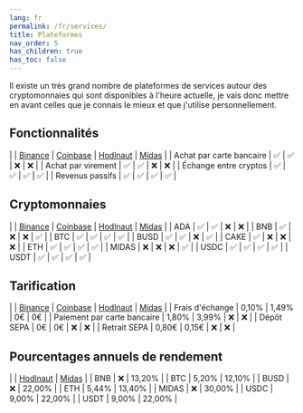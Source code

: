 ```yaml
---
lang: fr
permalink: /fr/services/
title: Plateformes
nav_order: 5
has_children: true
has_toc: false
---
```


Il existe un très grand nombre de plateformes de services autour des cryptomonnaies qui sont disponibles à l'heure actuelle, je vais donc mettre en avant celles que je connais le mieux et que j'utilise personnellement.


## Fonctionnalités

| | [Binance](/fr/services/binance) | [Coinbase](/fr/services/coinbase) | [Hodlnaut](/fr/services/hodlnaut) | [Midas](/fr/services/midas) |
| Achat par carte bancaire | ✅      | ✅       | ❌        | ❌     |
| Achat par virement       | ✅      | ✅       | ❌        | ❌     |
| Échange entre cryptos    | ✅      | ✅       | ✅        | ✅     |
| Revenus passifs          | ✅      | ✅       | ✅        | ✅     |


## Cryptomonnaies

| | [Binance](/fr/services/binance) | [Coinbase](/fr/services/coinbase) | [Hodlnaut](/fr/services/hodlnaut) | [Midas](/fr/services/midas) |
| ADA   | ✅ | ✅ | ❌ | ❌ |
| BNB   | ✅ | ❌ | ❌ | ✅ |
| BTC   | ✅ | ✅ | ✅ | ✅ |
| BUSD  | ✅ | ✅ | ❌ | ✅ |
| CAKE  | ✅ | ❌ | ❌ | ❌ |
| ETH   | ✅ | ✅ | ✅ | ✅ |
| MIDAS | ❌ | ❌ | ❌ | ✅ |
| USDC  | ✅ | ✅ | ✅ | ✅ |
| USDT  | ✅ | ✅ | ✅ | ✅ |


## Tarification

| | [Binance](/fr/services/binance) | [Coinbase](/fr/services/coinbase) | [Hodlnaut](/fr/services/hodlnaut) | [Midas](/fr/services/midas) |
| Frais d'échange             | 0,10% | 1,49% | 0€ | 0€ |
| Paiement par carte bancaire | 1,80% | 3,99% | ❌ | ❌ |
| Dépôt SEPA                  | 0€    | 0€    | ❌ | ❌ |
| Retrait SEPA                | 0,80€ | 0,15€ | ❌ | ❌ |


## Pourcentages annuels de rendement

| | [Hodlnaut](/fr/services/hodlnaut) | [Midas](/fr/services/midas) |
| BNB   | ❌    | 13,20% |
| BTC   | 5,20% | 12,10% |
| BUSD  | ❌    | 22,00% |
| ETH   | 5,44% | 13,40% |
| MIDAS | ❌    | 30,00% |
| USDC  | 9,00% | 22,00% |
| USDT  | 9,00% | 22,00% |
